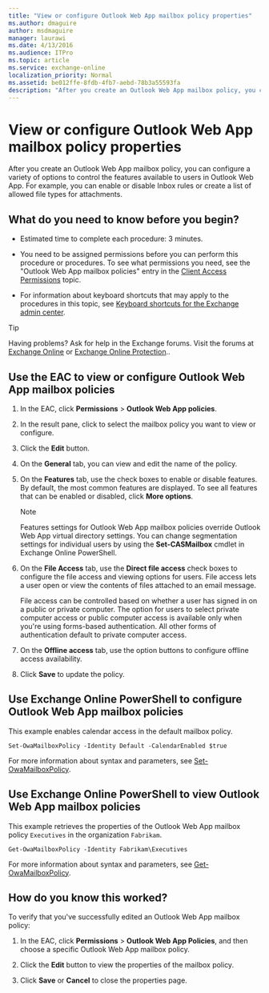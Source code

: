 ```yaml
---
title: "View or configure Outlook Web App mailbox policy properties"
ms.author: dmaguire
author: msdmaguire
manager: laurawi
ms.date: 4/13/2016
ms.audience: ITPro
ms.topic: article
ms.service: exchange-online
localization_priority: Normal
ms.assetid: be012ffe-8fdb-4fb7-aebd-78b3a55593fa
description: "After you create an Outlook Web App mailbox policy, you can configure a variety of options to control the features available to users in Outlook Web App. For example, you can enable or disable Inbox rules or create a list of allowed file types for attachments."
---
```


# View or configure Outlook Web App mailbox policy properties

After you create an Outlook Web App mailbox policy, you can configure a variety of options to control the features available to users in Outlook Web App. For example, you can enable or disable Inbox rules or create a list of allowed file types for attachments.
  
## What do you need to know before you begin?

- Estimated time to complete each procedure: 3 minutes.
    
- You need to be assigned permissions before you can perform this procedure or procedures. To see what permissions you need, see the "Outlook Web App mailbox policies" entry in the [Client Access Permissions](https://technet.microsoft.com/library/57eca42a-5a7f-4c65-89f0-7a84f2dbea19.aspx) topic. 
    
- For information about keyboard shortcuts that may apply to the procedures in this topic, see [Keyboard shortcuts for the Exchange admin center](../../accessibility/keyboard-shortcuts-in-admin-center.md).
    
> [!TIP]
> Having problems? Ask for help in the Exchange forums. Visit the forums at [Exchange Online](https://go.microsoft.com/fwlink/p/?linkId=267542) or [Exchange Online Protection](https://go.microsoft.com/fwlink/p/?linkId=285351).. 
  
## Use the EAC to view or configure Outlook Web App mailbox policies

1. In the EAC, click **Permissions** \> **Outlook Web App policies**.
    
2. In the result pane, click to select the mailbox policy you want to view or configure.
    
3. Click the **Edit** button. 
    
4. On the **General** tab, you can view and edit the name of the policy. 
    
5. On the **Features** tab, use the check boxes to enable or disable features. By default, the most common features are displayed. To see all features that can be enabled or disabled, click **More options**.
    
    > [!NOTE]
    > Features settings for Outlook Web App mailbox policies override Outlook Web App virtual directory settings. You can change segmentation settings for individual users by using the **Set-CASMailbox** cmdlet in Exchange Online PowerShell. 
  
6. On the **File Access** tab, use the **Direct file access** check boxes to configure the file access and viewing options for users. File access lets a user open or view the contents of files attached to an email message. 
    
    File access can be controlled based on whether a user has signed in on a public or private computer. The option for users to select private computer access or public computer access is available only when you're using forms-based authentication. All other forms of authentication default to private computer access.
    
7. On the **Offline access** tab, use the option buttons to configure offline access availability. 
    
8. Click **Save** to update the policy. 
    
## Use Exchange Online PowerShell to configure Outlook Web App mailbox policies

This example enables calendar access in the default mailbox policy.
  
```
Set-OwaMailboxPolicy -Identity Default -CalendarEnabled $true
```

For more information about syntax and parameters, see [Set-OwaMailboxPolicy](https://technet.microsoft.com/library/530166f7-ab42-4609-ba73-9b5a39b567be.aspx).
  
## Use Exchange Online PowerShell to view Outlook Web App mailbox policies

This example retrieves the properties of the Outlook Web App mailbox policy `Executives` in the organization `Fabrikam`.
  
```
Get-OwaMailboxPolicy -Identity Fabrikam\Executives
```

For more information about syntax and parameters, see [Get-OwaMailboxPolicy](https://technet.microsoft.com/library/bdd580d3-8812-4b4a-93e8-c6401b0d2f0f.aspx).
  
## How do you know this worked?

To verify that you've successfully edited an Outlook Web App mailbox policy: 
  
1. In the EAC, click **Permissions** \> **Outlook Web App Policies**, and then choose a specific Outlook Web App mailbox policy. 
    
2. Click the **Edit** button to view the properties of the mailbox policy. 
    
3. Click **Save** or **Cancel** to close the properties page. 
    

